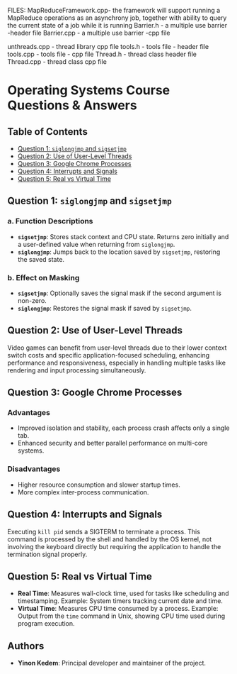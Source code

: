 FILES:
MapReduceFramework.cpp- the framework will support running a MapReduce operations as an
 asynchrony job, together with ability to query the current state of a job while it is running
Barrier.h - a multiple use barrier -header file
Barrier.cpp - a multiple use barrier -cpp file

unthreads.cpp - thread library cpp file
tools.h - tools file - header file
tools.cpp - tools file - cpp file
Thread.h - thread class header file
Thread.cpp - thread class cpp file


# Operating Systems Course Questions & Answers

## Table of Contents
- [Question 1: `siglongjmp` and `sigsetjmp`](#question-1-siglongjmp-and-sigsetjmp)
- [Question 2: Use of User-Level Threads](#question-2-use-of-user-level-threads)
- [Question 3: Google Chrome Processes](#question-3-google-chrome-processes)
- [Question 4: Interrupts and Signals](#question-4-interrupts-and-signals)
- [Question 5: Real vs Virtual Time](#question-5-real-vs-virtual-time)

## Question 1: `siglongjmp` and `sigsetjmp`
### a. Function Descriptions
- **`sigsetjmp`**: Stores stack context and CPU state. Returns zero initially and a user-defined value when returning from `siglongjmp`.
- **`siglongjmp`**: Jumps back to the location saved by `sigsetjmp`, restoring the saved state.

### b. Effect on Masking
- **`sigsetjmp`**: Optionally saves the signal mask if the second argument is non-zero.
- **`siglongjmp`**: Restores the signal mask if saved by `sigsetjmp`.

## Question 2: Use of User-Level Threads
Video games can benefit from user-level threads due to their lower context switch costs and specific application-focused scheduling, enhancing performance and responsiveness, especially in handling multiple tasks like rendering and input processing simultaneously.

## Question 3: Google Chrome Processes
### Advantages
- Improved isolation and stability, each process crash affects only a single tab.
- Enhanced security and better parallel performance on multi-core systems.

### Disadvantages
- Higher resource consumption and slower startup times.
- More complex inter-process communication.

## Question 4: Interrupts and Signals
Executing `kill pid` sends a SIGTERM to terminate a process. This command is processed by the shell and handled by the OS kernel, not involving the keyboard directly but requiring the application to handle the termination signal properly.

## Question 5: Real vs Virtual Time
- **Real Time**: Measures wall-clock time, used for tasks like scheduling and timestamping. Example: System timers tracking current date and time.
- **Virtual Time**: Measures CPU time consumed by a process. Example: Output from the `time` command in Unix, showing CPU time used during program execution.

## Authors
- **Yinon Kedem**: Principal developer and maintainer of the project.
